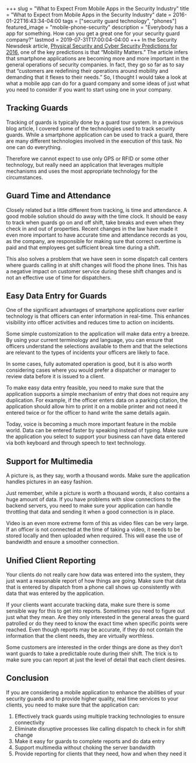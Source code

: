 +++
slug = "What to Expect From Mobile Apps in the Security Industry"
title =  "What to Expect from Mobile Apps in the Security Industry"
date = 2016-01-22T16:43:34-04:00
tags = ["security guard technology", "phones"]
featured_image = "mobile-phone-security"
description = "Everybody has a app for something.  How can you get a great one for your security guard company?"
lastmod = 2019-07-31T17:00:04-04:00
+++
In the Security Newsdesk article, [Physical Security and Cyber Security Predictions for 2016](http://www.securitynewsdesk.com/physical-security-and-cyber-security-predictions-for-2016/), one of the key predictions is that “Mobility Matters.” The article infers that smartphone applications are becoming more and more important in the general operations of security companies. In fact, they go so far as to say that “customers are redefining their operations around mobility and demanding that it flexes to their needs.”  So, I thought I would take a look at what a mobile app can do for a guard company and some ideas of just what you need to consider if you want to start using one in your company.

## Tracking Guards
Tracking of guards is typically done by a guard tour system.  In a previous blog article, I covered some of the technologies used to track security guards. While a smartphone application can be used to track a guard, there are many different technologies involved in the execution of this task. No one can do everything.

Therefore we cannot expect to use only GPS or RFID or some other technology, but really need an application that leverages multiple mechanisms and uses the most appropriate technology for the circumstances.

## Guard Time and Attendance
Closely related but a little different from tracking, is time and attendance. A good mobile solution should do away with the time clock. It should be easy to track when guards go on and off shift, take breaks and even when they check in and out of properties.  Recent changes in the law have made it even more important to have accurate time and attendance records as you, as the company, are responsible for making sure that correct overtime is paid and that employees get sufficient break time during a shift.

This also solves a problem that we have seen in some dispatch call centers where guards calling in at shift changes will flood the phone lines. This has a negative impact on customer service during these shift changes and is not an effective use of time for dispatchers.

## Easy Data Entry for Guards
One of the significant advantages of smartphone applications over earlier technology is that officers can enter information in real-time. This enhances visibility into officer activities and reduces time to action on incidents.

Some simple customization to the application will make data entry a breeze. By using your current terminology and language, you can ensure that officers understand the selections available to them and that the selections are relevant to the types of incidents your officers are likely to face.

In some cases, fully automated operation is good, but it is also worth considering cases where you would prefer a dispatcher or manager to review data before it is issued to a client.

To make easy data entry feasible, you need to make sure that the application supports a simple mechanism of entry that does not require any duplication. For example, if the officer enters data on a parking citation, the application should allow him to print it on a mobile printer and not need it entered twice or for the officer to hand write the same details again.

Today, voice is becoming a much more important feature in the mobile world. Data can be entered faster by speaking instead of typing. Make sure the application you select to support your business can have data entered via both keyboard and through speech to text technology.

## Support for Multimedia
A picture is, as they say, worth a thousand words. Make sure the application handles pictures in an easy fashion.

Just remember, while a picture is worth a thousand words, it also contains a huge amount of data.  If you have problems with slow connections to the backend servers, you need to make sure your application can handle throttling that data and sending it when a good connection is in place.

Video is an even more extreme form of this as video files can be very large. If an officer is not connected at the time of taking a video, it needs to be stored locally and then uploaded when required. This will ease the use of bandwidth and ensure a smoother connection.

## Unified Client Reporting
Your clients do not really care how data was entered into the system, they just want a reasonable report of how things are going.  Make sure that data that is entered by dispatch from a phone call shows up consistently with data that was entered by the application.

If your clients want accurate tracking data, make sure there is some sensible way for this to get into reports. Sometimes you need to figure out just what they mean.  Are they only interested in the general areas the guard patrolled or do they need to know the exact time when specific points were reached. Even though reports may be accurate, if they do not contain the information that the client needs, they are virtually worthless.

Some customers are interested in the order things are done as they don’t want guards to take a predictable route during their shift. The trick is to make sure you can report at just the level of detail that each client desires.

## Conclusion
If you are considering a mobile application to enhance the abilities of your security guards and to provide higher quality, real time services to your clients, you need to make sure that the application can:

1. Effectively track guards using multiple tracking technologies to ensure connectivity
2. Eliminate disruptive processes like calling dispatch to check in for shift change
3. Make it easy for guards to complete reports and do data entry
4. Support multimedia without choking the server bandwidth
5. Provide reporting for clients that they need, how and when they need it
